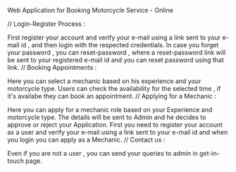 Web Application for Booking Motorcycle Service - Online

// Login-Register Process :

First register your account and verify your e-mail using a link sent to your e-mail id , and then login with the respected credentials.
In case you forget your password , you can reset-password , where a reset-password link will be sent to your registered e-mail id and you can reset password using that link.
// Booking Appointments :

Here you can select a mechanic based on his experience and your motorcycle type.
Users can check the availability for the selected time , if it's availabe they can book an appointment.
// Applying for a Mechanic :

Here you can apply for a mechanic role based on your Experience and motorcycle type. The details will be sent to Admin and he decides to approve or reject your Application.
First you need to register your account as a user and verify your e-mail using a link sent to your e-mail id and when you login you can apply as a Mechanic.
// Contact us :

Even if you are not a user , you can send your queries to admin in get-in-touch page.
